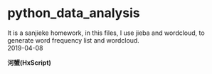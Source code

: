 # python_data_analysis

It is a sanjieke homework, in this files, I use jieba and wordcloud, to generate word frequency list and wordcloud.<br>
2019-04-08<br>

**河蟹(HxScript)**
